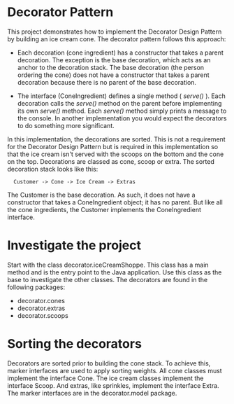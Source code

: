 # Decorator Pattern

This project demonstrates how to implement the Decorator Design Pattern by building an ice cream cone. The decorator pattern follows this approach:

* Each decoration (cone ingredient) has a constructor that takes a parent decoration. The exception is the base decoration, which acts as an anchor to the decoration stack. The base decoration (the person ordering the cone) does not have a constructor that takes a parent decoration because there is no parent of the base decoration.

* The interface (ConeIngredient) defines a single method ( _serve()_ ). Each decoration calls the  _serve()_  method on the parent before implementing its own  _serve()_  method. Each  _serve()_  method simply prints a message to the console. In another implementation you would expect the decorators to do something more significant.

In this implementation, the decorations are sorted. This is not a requirement for the Decorator Design Pattern but is required in this implementation so that the ice cream isn't served with the scoops on the bottom and the cone on the top. Decorations are classed as cone, scoop or extra. The sorted decoration stack looks like this:

```
  Customer -> Cone -> Ice Cream -> Extras
```

The Customer is the base decoration. As such, it does not have a constructor that takes a ConeIngredient object; it has no parent. But like all the cone ingredients, the Customer implements the ConeIngredient interface.

# Investigate the project

Start with the class decorator.iceCreamShoppe. This class has a main method and is the entry point to the Java application. Use this class as the base to investigate the other classes. The decorators are found in the following packages:

* decorator.cones
* decorator.extras
* decorator.scoops

# Sorting the decorators

Decorators are sorted prior to building the cone stack. To achieve this, marker interfaces are used to apply sorting weights. All cone classes must implement the interface Cone. The ice cream classes implement the interface Scoop. And extras, like sprinkles, implement the interface Extra. The marker interfaces are in the decorator.model package.